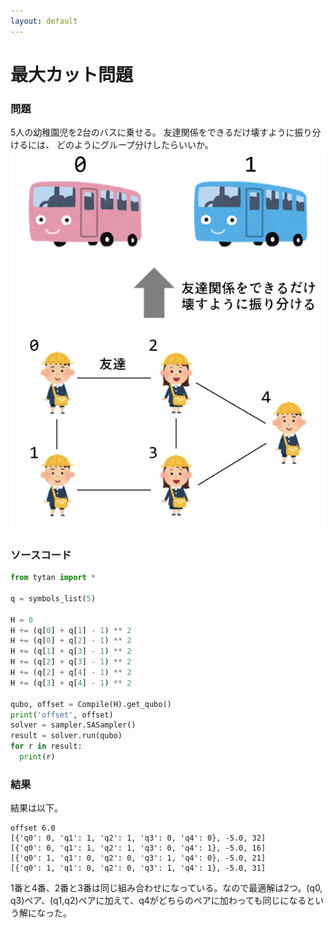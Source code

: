 ```yaml
---
layout: default
---
```


# 最大カット問題


### 問題

5人の幼稚園児を2台のバスに乗せる。
友達関係をできるだけ壊すように振り分けるには、
どのようにグループ分けしたらいいか。
![MaxCut1](./pic/MaxCut1.png)

### ソースコード

```python
from tytan import *

q = symbols_list(5)

H = 0
H += (q[0] + q[1] - 1) ** 2
H += (q[0] + q[2] - 1) ** 2
H += (q[1] + q[3] - 1) ** 2
H += (q[2] + q[3] - 1) ** 2
H += (q[2] + q[4] - 1) ** 2
H += (q[3] + q[4] - 1) ** 2

qubo, offset = Compile(H).get_qubo()
print('offset', offset)
solver = sampler.SASampler()
result = solver.run(qubo)
for r in result:
  print(r)
```

### 結果

結果は以下。

```
offset 6.0
[{'q0': 0, 'q1': 1, 'q2': 1, 'q3': 0, 'q4': 0}, -5.0, 32]
[{'q0': 0, 'q1': 1, 'q2': 1, 'q3': 0, 'q4': 1}, -5.0, 16]
[{'q0': 1, 'q1': 0, 'q2': 0, 'q3': 1, 'q4': 0}, -5.0, 21]
[{'q0': 1, 'q1': 0, 'q2': 0, 'q3': 1, 'q4': 1}, -5.0, 31]
```
1番と4番、2番と3番は同じ組み合わせになっている。なので最適解は2つ。(q0, q3)ペア、(q1,q2)ペアに加えて、q4がどちらのペアに加わっても同じになるという解になった。
